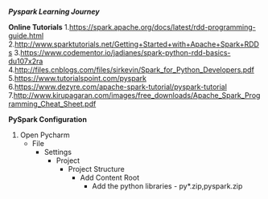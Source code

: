 ***Pyspark Learning Journey***

**Online Tutorials**
1.https://spark.apache.org/docs/latest/rdd-programming-guide.html
2.http://www.sparktutorials.net/Getting+Started+with+Apache+Spark+RDDs
3.https://www.codementor.io/jadianes/spark-python-rdd-basics-du107x2ra
4.http://files.cnblogs.com/files/sirkevin/Spark_for_Python_Developers.pdf
5.https://www.tutorialspoint.com/pyspark
6.https://www.dezyre.com/apache-spark-tutorial/pyspark-tutorial
7.http://www.kirupagaran.com/images/free_downloads/Apache_Spark_Programming_Cheat_Sheet.pdf

**PySpark Configuration**
1. Open Pycharm
    - File
        - Settings
            - Project
                - Project Structure
                    - Add Content Root
                        - Add the python libraries - py*.zip,pyspark.zip
    

